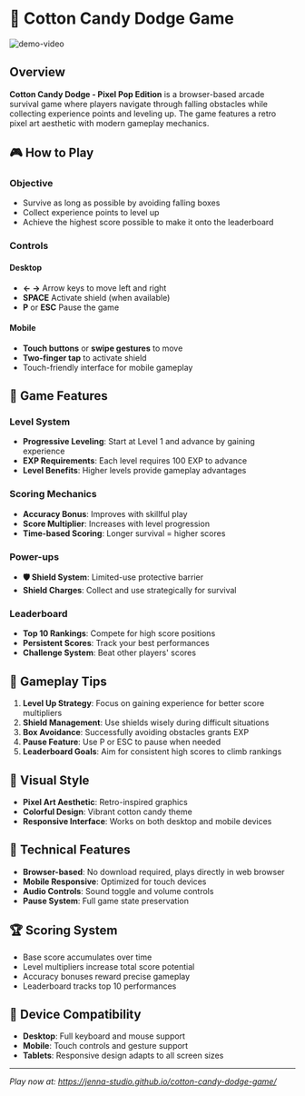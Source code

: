 # 🍭 Cotton Candy Dodge Game

![demo-video](cotton-candy-dodge-demo.gif)

## Overview
**Cotton Candy Dodge - Pixel Pop Edition** is a browser-based arcade survival game where players navigate through falling obstacles while collecting experience points and leveling up. The game features a retro pixel art aesthetic with modern gameplay mechanics.

## 🎮 How to Play

### Objective
- Survive as long as possible by avoiding falling boxes
- Collect experience points to level up
- Achieve the highest score possible to make it onto the leaderboard

### Controls

#### Desktop
- **← →** Arrow keys to move left and right
- **SPACE** Activate shield (when available)
- **P** or **ESC** Pause the game

#### Mobile
- **Touch buttons** or **swipe gestures** to move
- **Two-finger tap** to activate shield
- Touch-friendly interface for mobile gameplay

## 🌟 Game Features

### Level System
- **Progressive Leveling**: Start at Level 1 and advance by gaining experience
- **EXP Requirements**: Each level requires 100 EXP to advance
- **Level Benefits**: Higher levels provide gameplay advantages

### Scoring Mechanics
- **Accuracy Bonus**: Improves with skillful play
- **Score Multiplier**: Increases with level progression
- **Time-based Scoring**: Longer survival = higher scores

### Power-ups
- **🛡️ Shield System**: Limited-use protective barrier
- **Shield Charges**: Collect and use strategically for survival

### Leaderboard
- **Top 10 Rankings**: Compete for high score positions
- **Persistent Scores**: Track your best performances
- **Challenge System**: Beat other players' scores

## 🎯 Gameplay Tips

1. **Level Up Strategy**: Focus on gaining experience for better score multipliers
2. **Shield Management**: Use shields wisely during difficult situations
3. **Box Avoidance**: Successfully avoiding obstacles grants EXP
4. **Pause Feature**: Use P or ESC to pause when needed
5. **Leaderboard Goals**: Aim for consistent high scores to climb rankings

## 🎨 Visual Style
- **Pixel Art Aesthetic**: Retro-inspired graphics
- **Colorful Design**: Vibrant cotton candy theme
- **Responsive Interface**: Works on both desktop and mobile devices

## 🔧 Technical Features
- **Browser-based**: No download required, plays directly in web browser
- **Mobile Responsive**: Optimized for touch devices
- **Audio Controls**: Sound toggle and volume controls
- **Pause System**: Full game state preservation

## 🏆 Scoring System
- Base score accumulates over time
- Level multipliers increase total score potential
- Accuracy bonuses reward precise gameplay
- Leaderboard tracks top 10 performances

## 📱 Device Compatibility
- **Desktop**: Full keyboard and mouse support
- **Mobile**: Touch controls and gesture support
- **Tablets**: Responsive design adapts to all screen sizes

---

*Play now at: https://jenna-studio.github.io/cotton-candy-dodge-game/*
